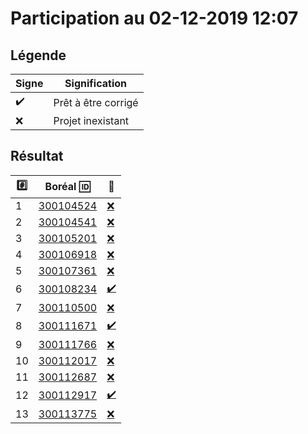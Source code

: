 # Participation au 02-12-2019 12:07

## Légende

| Signe              | Signification                 |
|--------------------|-------------------------------|
| :heavy_check_mark: | Prêt à être corrigé           |
| :x:                | Projet inexistant             |

## Résultat

|:hash:| Boréal :id:                | :100:              |
|------|----------------------------|--------------------|
| 1 | [300104524](b300104524-blank-ng) | [:x:](Correction.md#etudiant-300104524) |
| 2 | [300104541](b300104541-blank-ng) | [:x:](Correction.md#etudiant-300104541) |
| 3 | [300105201](b300105201-blank-ng) | [:x:](Correction.md#etudiant-300105201) |
| 4 | [300106918](b300106918-blank-ng) | [:x:](Correction.md#etudiant-300106918) |
| 5 | [300107361](b300107361-blank-ng) | [:x:](Correction.md#etudiant-300107361) |
| 6 | [300108234](b300108234-blank-ng) | [:heavy_check_mark:](Correction.md#etudiant-300108234) |
| 7 | [300110500](b300110500-blank-ng) | [:x:](Correction.md#etudiant-300110500) |
| 8 | [300111671](b300111671-blank-ng) | [:heavy_check_mark:](Correction.md#etudiant-300111671) |
| 9 | [300111766](b300111766-blank-ng) | [:x:](Correction.md#etudiant-300111766) |
| 10 | [300112017](b300112017-blank-ng) | [:x:](Correction.md#etudiant-300112017) |
| 11 | [300112687](b300112687-blank-ng) | [:x:](Correction.md#etudiant-300112687) |
| 12 | [300112917](b300112917-blank-ng) | [:heavy_check_mark:](Correction.md#etudiant-300112917) |
| 13 | [300113775](b300113775-blank-ng) | [:x:](Correction.md#etudiant-300113775) |
